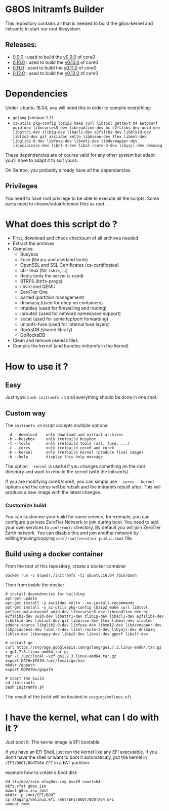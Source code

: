 # G8OS Initramfs Builder
This repository contains all that is needed to build the g8os-kernel and initramfs to start our root filesystem.

## Releases:
- [0.9.0](https://github.com/g8os/initramfs/tree/0.9.0) : used to build the [v0.9.0](https://github.com/g8os/core0/releases/tag/v0.9.0) of core0
- [0.10.0](https://github.com/g8os/initramfs/tree/0.10.0) : used to build the [v0.10.0](https://github.com/g8os/core0/releases/tag/v0.10.0) of core0
- [0.11.0](https://github.com/g8os/initramfs/tree/0.11.0) : used to build the [v0.11.0](https://github.com/g8os/core0/releases/tag/v0.11.0) of core0
- [0.12.0](https://github.com/g8os/initramfs/tree/0.12.0) : used to build the [v0.12.0](https://github.com/g8os/core0/releases/tag/v0.12.0) of core0

# Dependencies
Under Ubuntu 16.04, you will need this in order to compile everything:
 - `golang` (version 1.7)
 - `xz-utils pkg-config lbzip2 make curl libtool gettext m4 autoconf uuid-dev libncurses5-dev libreadline-dev bc e2fslibs-dev uuid-dev libattr1-dev zlib1g-dev libacl1-dev e2fslibs-dev libblkid-dev liblzo2-dev git asciidoc xmlto libbison-dev flex libmnl-dev libglib2.0-dev libfuse-dev libxml2-dev libdevmapper-dev libpciaccess-dev libnl-3-dev libnl-route-3-dev libyajl-dev dnsmasq`

These dependencies are of course valid for any other system but adapt you'll have to adapt it to suit yours.

On Gentoo, you probably already have all the dependancies.

## Privileges
You need to have root privilege to be able to execute all the scripts.
Some parts need to chown/setuid/chmod files as root.

# What does this script do ?
 - First, download and check checksum of all archives needed
 - Extract the archives
 - Compiles:
    - Busybox
    - Fuse (library and userland tools)
    - OpenSSL and SSL Certificates (ca-certificates)
    - util-linux (for `lsblk`, ...)
    - Redis (only the server is used)
    - BTRFS (btrfs-progs)
    - libvirt and QEMU
    - ZeroTier One
    - parted (partition management)
    - dnsmasq (used for dhcp on containers)
    - nftables (used for firewalling and routing)
    - iproute2 (used for network namespace support)
    - socat (used for some tcp/port forwarding)
    - unionfs-fuse (used for internal fuse layers)
    - RocksDB (shared library)
    - GoRocksDB
 - Clean and remove useless files
 - Compile the kernel (and bundles initramfs in the kernel)


# How to use it ?
## Easy
Just type: `bash initramfs.sh` and everything should be done in one shot.

## Custom way
The `initramfs.sh` script accepts multiple options:
```
 -d --download    only download and extract archives
 -b --busybox     only (re)build busybox
 -t --tools       only (re)build tools (ssl, fuse, ...)
 -c --cores       only (re)build core0 and coreX
 -k --kernel      only (re)build kernel (produce final image)
 -h --help        display this help message
```

The option `--kernel` is useful if you changes something on the root directory and want to rebuild the kernel (with the initramfs).

If you are modifying core0/coreX, you can simply use `--cores --kernel` options and the cores will be rebuilt and the initramfs rebuilt after.
This will produce a new image with the latest changes.

### Customize build
You can customise your build for some service, for exemple, you can configure a private ZeroTier Network to join during boot.
You need to add your own services to `conf/root/` directory. By default you will join ZeroTier Earth network.
You can disable this and join another network by editing/moving/copying `conf/root/zerotier-public.toml` file.

## Build using a docker container

From the root of this repository, create a docker container
```shell
docker run -v $(pwd):/initramfs -ti ubuntu:16.04 /bin/bash
```

Then from inside the docker
```shell
# install dependencies for building
apt-get update
apt-get install -y asciidoc xmlto --no-install-recommends
apt-get install -y xz-utils pkg-config lbzip2 make curl libtool gettext m4 autoconf uuid-dev libncurses5-dev libreadline-dev bc e2fslibs-dev uuid-dev libattr1-dev zlib1g-dev libacl1-dev e2fslibs-dev libblkid-dev liblzo2-dev git libbison-dev flex libmnl-dev xtables-addons-source libglib2.0-dev libfuse-dev libxml2-dev libdevmapper-dev libpciaccess-dev libnl-3-dev libnl-route-3-dev libyajl-dev dnsmasq liblz4-dev libsnappy-dev libbz2-dev libssl-dev gperf libelf-dev

# install go
curl https://storage.googleapis.com/golang/go1.7.3.linux-amd64.tar.gz > go1.7.3.linux-amd64.tar.gz
tar -C /usr/local -xzf go1.7.3.linux-amd64.tar.gz
export PATH=$PATH:/usr/local/go/bin
mkdir /gopath
export GOPATH=/gopath

# start the build
cd /initramfs
bash initramfs.sh
```
The result of the build will be located in `staging/vmlinuz.efi`

# I have the kernel, what can I do with it ?
Just boot it. The kernel image is EFI bootable.

If you have an EFI Shell, just run the kernel like any EFI executable.
If you don't have the shell or want to boot it automaticaly, put the kernel in `/EFI/BOOT/BOOTX64.EFI` in a FAT partition.

example how to create a boot disk
```shell
dd if=/dev/zero of=g8os.img bs=1M count=64
mkfs.vfat g8os.iso
mount g8os.iso /mnt
mkdir -p /mnt/EFI/BOOT
cp staging/vmlinuz.efi /mnt/EFI/BOOT/BOOTX64.EFI
umount /mnt
```

